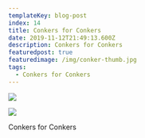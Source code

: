 ```yaml
---
templateKey: blog-post
index: 14
title: Conkers for Conkers
date: 2019-11-12T21:49:13.600Z
description: Conkers for Conkers
featuredpost: true
featuredimage: /img/conker-thumb.jpg
tags:
  - Conkers for Conkers
---
```

![](/img/unknown-1_599.png)

![](/img/b5bc5b_d9441346bbc54044a57dc34d57051f5b~mv2_d_2993_1524_s_2.jpg)

Conkers for Conkers
